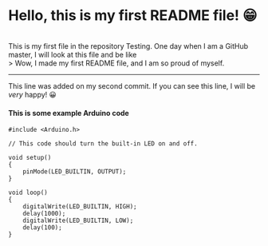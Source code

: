 # Hello, this is my first **README** file! 😁
<br>
This is my first file in the repository Testing. One day when I am a GitHub master, I will look at this file and be like 
<br>
> Wow, I made my first README file, and I am so proud of myself.

---

This line was added on my second commit. If you can see this line, I will be *very* happy! 😀



#### This is some example Arduino code
```arduino
#include <Arduino.h>

// This code should turn the built-in LED on and off.

void setup()
{
    pinMode(LED_BUILTIN, OUTPUT);
}

void loop()
{
    digitalWrite(LED_BUILTIN, HIGH);
    delay(1000);
    digitalWrite(LED_BUILTIN, LOW);
    delay(100);
}
```
